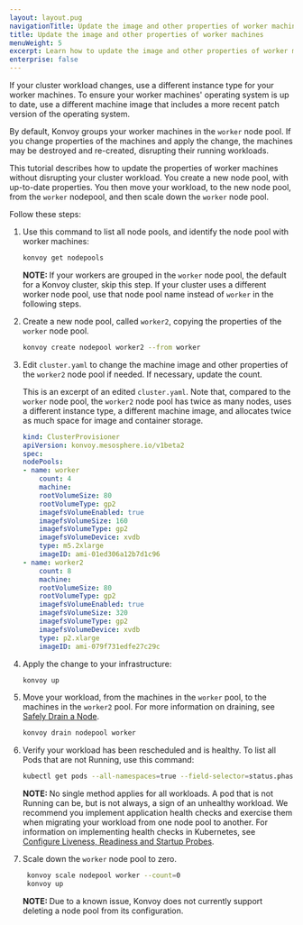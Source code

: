 ```yaml
---
layout: layout.pug
navigationTitle: Update the image and other properties of worker machines
title: Update the image and other properties of worker machines
menuWeight: 5
excerpt: Learn how to update the image and other properties of worker machines
enterprise: false
---
```


<!-- markdownlint-disable MD004 MD007 MD025 MD030 -->

If your cluster workload changes, use a different instance type for your worker machines. To ensure your worker machines' operating system is up to date, use a different machine image that includes a more recent patch version of the operating system.

By default, Konvoy groups your worker machines in the `worker` node pool. If you change properties of the machines and apply the change, the machines may be destroyed and re-created, disrupting their running workloads.

This tutorial describes how to update the properties of worker machines without disrupting your cluster workload. You create a new node pool, with up-to-date properties. You then move your workload, to the new node pool, from the `worker` nodepool, and then scale down the `worker` node pool.

Follow these steps:

1. Use this command to list all node pools, and identify the node pool with worker machines:

    ```bash
    konvoy get nodepools
    ```

    <p class="message--note"><strong>NOTE: </strong>  If your workers are grouped in the <code>worker</code> node pool, the default for a Konvoy cluster, skip this step. If your cluster uses a different worker node pool, use that node pool name instead of <code>worker</code> in the following steps.</p>

1. Create a new node pool, called `worker2`, copying the properties of the `worker` node pool.

    ```bash
    konvoy create nodepool worker2 --from worker
    ```

1. Edit `cluster.yaml` to change the machine image and other properties of the `worker2` node pool if needed. If necessary, update the count.

    This is an excerpt of an edited `cluster.yaml`. Note that, compared to the `worker` node pool, the `worker2` node pool has twice as many nodes, uses a different instance type, a different machine image, and allocates twice as much space for image and container storage.

    ```yaml
    kind: ClusterProvisioner
    apiVersion: konvoy.mesosphere.io/v1beta2
    spec:
    nodePools:
    - name: worker
        count: 4
        machine:
        rootVolumeSize: 80
        rootVolumeType: gp2
        imagefsVolumeEnabled: true
        imagefsVolumeSize: 160
        imagefsVolumeType: gp2
        imagefsVolumeDevice: xvdb
        type: m5.2xlarge
        imageID: ami-01ed306a12b7d1c96
    - name: worker2
        count: 8
        machine:
        rootVolumeSize: 80
        rootVolumeType: gp2
        imagefsVolumeEnabled: true
        imagefsVolumeSize: 320
        imagefsVolumeType: gp2
        imagefsVolumeDevice: xvdb
        type: p2.xlarge
        imageID: ami-079f731edfe27c29c
    ```

1. Apply the change to your infrastructure:

    ```bash
    konvoy up
    ```

1. Move your workload, from the machines in the `worker` pool, to the machines in the `worker2` pool. For more information on draining, see [Safely Drain a Node][drain-node].

    ```bash
    konvoy drain nodepool worker
    ```

1. Verify your workload has been rescheduled and is healthy. To list all Pods that are not Running, use this command:

    ```bash
    kubectl get pods --all-namespaces=true --field-selector=status.phase!=Running
    ```

    <p class="message--note"><strong>NOTE: </strong> No single method applies for all workloads. A pod that is not Running can be, but is not always, a sign of an unhealthy workload. We recommend you implement application health checks and exercise them when migrating your workload from one node pool to another. For information on implementing health checks in Kubernetes, see <a href="https://kubernetes.io/docs/tasks/configure-pod-container/configure-liveness-readiness-startup-probes/">Configure Liveness, Readiness and Startup Probes</a>.</p>

1. Scale down the `worker` node pool to zero.

   ```bash
    konvoy scale nodepool worker --count=0
    konvoy up
   ```

    <p class="message--note"><strong>NOTE: </strong>Due to a known issue, Konvoy does not currently support deleting a node pool from its configuration.</p>

[drain-node]: https://kubernetes.io/docs/tasks/administer-cluster/safely-drain-node/
